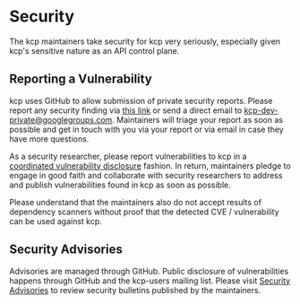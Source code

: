 # Security

The kcp maintainers take security for kcp very seriously, especially given kcp's sensitive nature as an API control plane.

## Reporting a Vulnerability

kcp uses GitHub to allow submission of private security reports. Please report any security finding via [this link](https://github.com/kcp-dev/kcp/security/advisories/new) or send a direct email to [kcp-dev-private@googlegroups.com](mailto:kcp-dev-private@googlegroups.com). Maintainers will triage your report as soon as possible and get in touch with you via your report or via email in case they have more questions.

As a security researcher, please report vulnerabilities to kcp in a [coordinated vulnerability disclosure](https://cheatsheetseries.owasp.org/cheatsheets/Vulnerability_Disclosure_Cheat_Sheet.html) fashion. In return, maintainers pledge to engage in good faith and collaborate with security researchers to address and publish vulnerabilities found in kcp as soon as possible.

Please understand that the maintainers also do not accept results of dependency scanners without proof that the detected CVE / vulnerability can be used against kcp.

## Security Advisories

Advisories are managed through GitHub. Public disclosure of vulnerabilities happens through GitHub and the kcp-users mailing list. Please visit [Security Advisories](https://github.com/kcp-dev/kcp/security/advisories) to review security bulletins published by the maintainers.
